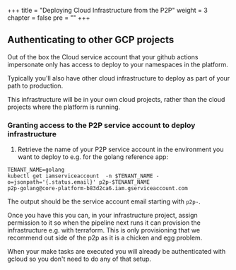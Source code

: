 +++
title = "Deploying Cloud Infrastructure from the P2P"
weight = 3
chapter = false
pre = ""
+++

## Authenticating to other GCP projects 

Out of the box the Cloud service account that your github actions impersonate
only has access to deploy to your namespaces in the platform.

Typically you'll also have other cloud infrastructure to deploy as part of your path
to production.

This infrastructure will be in your own cloud projects, rather than the cloud projects
where the platform is running.

### Granting access to the P2P service account to deploy infrastructure

1. Retrieve the name of your P2P service account in the environment you want to deploy to e.g. for the golang reference app:

```
TENANT_NAME=golang
kubectl get iamserviceaccount  -n $TENANT_NAME -o=jsonpath='{.status.email}' p2p-$TENANT_NAME
p2p-golang@core-platform-b83d2ca6.iam.gserviceaccount.com
```

The output should be the service account email starting with `p2p-`.

Once you have this you can, in your infrastructure project, assign permission to it so when
the pipeline next runs it can provision the infrastructure e.g. with terraform. This is only provisioning
that we recommend out side of the p2p as it is a chicken and egg problem.

When your make tasks are executed you will already be authenticated with gcloud so you don't need to do any of that setup.
